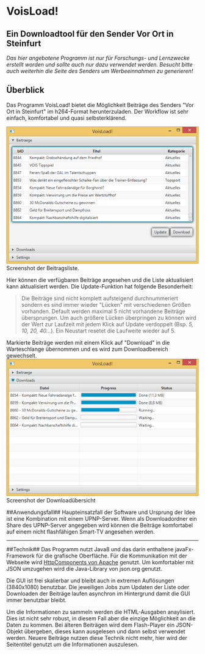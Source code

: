 VoisLoad!
=========
Ein Downloadtool für den Sender Vor Ort in Steinfurt
----------------------------------------------------
*Das hier angebotene Programm ist nur für Forschungs- und Lernzwecke erstellt worden und sollte auch nur dazu verwendet werden. Besucht bitte auch weiterhin die Seite des Senders um Werbeeinnahmen zu generieren!*

## Überblick ##
Das Programm VoisLoad! bietet die Möglichkeit Beiträge des Senders "Vor Ort in Steinfurt" im h264-Format herunterzuladen.
Der Workflow ist sehr einfach, komfortabel und quasi selbsterklärend.

![Beitragsliste](./img/1.png)
Screenshot der Beitragsliste.

Hier können die verfügbaren Beiträge angesehen und die Liste aktualisiert kann aktualisiert werden. Die Update-Funktion hat folgende Besonderheit:

> Die Beiträge sind nicht komplett aufsteigend durchnummeriert sondern es sind immer wieder "Lücken" mit verschiedenen Größen vorhanden. Default werden maximal 5 nicht vorhandene Beiträge übersprungen. Um auch größere Lücken überpringen zu können wird der Wert zur Laufzeit mit jedem Klick auf Update verdoppelt (Bsp. *5, 10, 20, 40...*). Ein Neustart resetet die Laufweite wieder auf 5.

Markierte Beiträge werden mit einem Klick auf "Download" in die Warteschlange übernommen und es wird zum Downloadbereich gewechselt.
![Downloads](./img/2.png)
Screenshot der Downloadübersicht

##Anwendungsfall##
Haupteinsatzfall der Software und Ursprung der Idee ist eine Kombination mit einem UPNP-Server. Wenn als Downloadordner ein Share des UPNP-Server angegeben wird können die Beiträge komfortabel auf einem nicht flashfähigen Smart-TV angesehen werden.

----------
##Technik##
Das Programm nutzt Java8 und das darin enthaltene javaFx-Framework für die grafische Oberfläche.
Für die Kommunikation mit der Webseite wird [HttpComponents von Apache](http://hc.apache.org/ "HttpComponents von Apache") genutzt. Um komfortabler mit JSON umzugehen wird die Java-Library von json.org genutzt.

Die GUI ist frei skalierbar und bleibt auch in extremen Auflösungen (3840x1080) benutzbar. Die jeweiligen Jobs zum Updaten der Liste oder Downloaden der Beiträge laufen asynchron im Hintergrund damit die GUI immer benutzbar bleibt.

Um die Informationen zu sammeln werden die HTML-Ausgaben anaylisiert. Dies ist nicht sehr robust, in diesem Fall aber die einzige Möglichkeit an die Daten zu kommen. Bei älteren Beiträgen wird dem Flash-Player ein JSON-Objekt übergeben, dieses kann ausgelesen und dann selbst verwendet werden. Neuere Beiträge nutzen diese Technik nicht mehr, hier wird der Seitentitel genutzt um die Informationen auszulesen.

